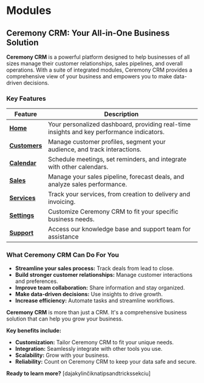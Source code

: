 # Modules

## Ceremony CRM: Your All-in-One Business Solution

**Ceremony CRM** is a powerful platform designed to help businesses of all sizes manage their customer relationships, sales pipelines, and overall operations. With a suite of integrated modules, Ceremony CRM provides a comprehensive view of your business and empowers you to make data-driven decisions.

### Key Features

| Feature | Description |
|---|---|
| **[Home](home)** | Your personalized dashboard, providing real-time insights and key performance indicators. |
| **[Customers](customers)** | Manage customer profiles, segment your audience, and track interactions. |
| **[Calendar](calendar)** | Schedule meetings, set reminders, and integrate with other calendars. |
| **[Sales](sales)** | Manage your sales pipeline, forecast deals, and analyze sales performance.|
| **[Services](services)** | Track your services, from creation to delivery and invoicing. |
| **[Settings](settings)** | Customize Ceremony CRM to fit your specific business needs. |
| **[Support](support)** | Access our knowledge base and support team for assistance |

### What Ceremony CRM Can Do For You

* **Streamline your sales process:** Track deals from lead to close.
* **Build stronger customer relationships:** Manage customer interactions and preferences.
* **Improve team collaboration:** Share information and stay organized.
* **Make data-driven decisions:** Use insights to drive growth.
* **Increase efficiency:** Automate tasks and streamline workflows.

**Ceremony CRM** is more than just a CRM. It's a comprehensive business solution that can help you grow your business.

**Key benefits include:**

* **Customization:** Tailor Ceremony CRM to fit your unique needs.
* **Integration:** Seamlessly integrate with other tools you use.
* **Scalability:** Grow with your business.
* **Reliability:** Count on Ceremony CRM to keep your data safe and secure.

**Ready to learn more?** [dajakylinčiknatipsandtrickssekciu]
